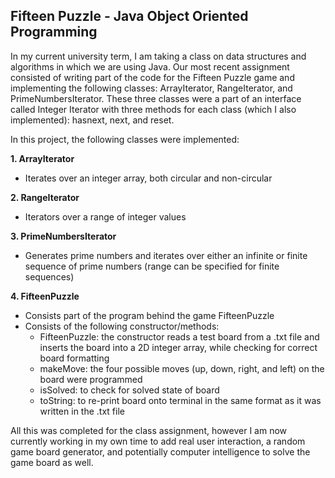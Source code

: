 ## **Fifteen Puzzle - Java Object Oriented Programming**

In my current university term, I am taking a class on data structures and algorithms in which we are using Java. 
Our most recent assignment consisted of writing part of the code for the Fifteen Puzzle game and implementing the following classes: ArrayIterator, RangeIterator, and PrimeNumbersIterator. 
These three classes were a part of an interface called Integer Iterator with three methods for each class (which I also implemented): hasnext, next, and reset.

In this project, the following classes were implemented: 

**1. ArrayIterator** 
   - Iterates over an integer array, both circular and non-circular

**2. RangeIterator**
   - Iterators over a range of integer values

**3. PrimeNumbersIterator**
   - Generates prime numbers and iterates over either an infinite or finite sequence of prime numbers (range can be specified for finite sequences)

**4. FifteenPuzzle**
   - Consists part of the program behind the game FifteenPuzzle
   - Consists of the following constructor/methods:
     - FifteenPuzzle: the constructor reads a test board from a .txt file and inserts the board into a 2D integer array, while checking for correct board formatting
     - makeMove: the four possible moves (up, down, right, and left) on the board were programmed 
     - isSolved: to check for solved state of board 
     - toString: to re-print board onto terminal in the same format as it was written in the .txt file


All this was completed for the class assignment, however I am now currently working in my own time to add real user interaction, a random game board generator, and potentially computer intelligence to solve the game board as well.
